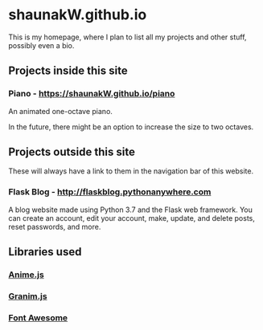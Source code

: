 # shaunakW.github.io
This is my homepage, where I plan to list all my projects and other stuff, possibly even a bio.

## Projects inside this site

### Piano - https://shaunakW.github.io/piano
An animated one-octave piano.

In the future, there might be an option to increase the size to two octaves.

## Projects outside this site
These will always have a link to them in the navigation bar of this website.

### Flask Blog - http://flaskblog.pythonanywhere.com
A blog website made using Python 3.7 and the Flask web framework.
You can create an account, edit your account, make, update, and delete posts, reset passwords, and more.

## Libraries used

### [Anime.js](https://animejs.com/)
### [Granim.js](https://sarcadass.github.io/granim.js/)
### [Font Awesome](https://fontawesome.com/)
